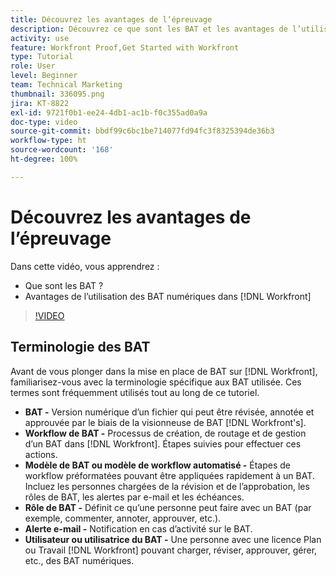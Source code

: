 ```yaml
---
title: Découvrez les avantages de l’épreuvage
description: Découvrez ce que sont les BAT et les avantages de l’utilisation des BAT numériques dans  [!DNL  Workfront].
activity: use
feature: Workfront Proof,Get Started with Workfront
type: Tutorial
role: User
level: Beginner
team: Technical Marketing
thumbnail: 336095.png
jira: KT-8822
exl-id: 9721f0b1-ee24-4db1-ac1b-f0c355ad0a9a
doc-type: video
source-git-commit: bbdf99c6bc1be714077fd94fc3f8325394de36b3
workflow-type: ht
source-wordcount: '168'
ht-degree: 100%

---
```


# Découvrez les avantages de l’épreuvage

Dans cette vidéo, vous apprendrez :

* Que sont les BAT ?
* Avantages de l’utilisation des BAT numériques dans [!DNL Workfront]

>[!VIDEO](https://video.tv.adobe.com/v/336095/?quality=12&learn=on&enablevpops=1)

## Terminologie des BAT

Avant de vous plonger dans la mise en place de BAT sur [!DNL  Workfront], familiarisez-vous avec la terminologie spécifique aux BAT utilisée. Ces termes sont fréquemment utilisés tout au long de ce tutoriel.

* **BAT -** Version numérique d’un fichier qui peut être révisée, annotée et approuvée par le biais de la visionneuse de BAT [!DNL Workfront's].
* **Workflow de BAT -** Processus de création, de routage et de gestion d’un BAT dans [!DNL Workfront]. Étapes suivies pour effectuer ces actions.
* **Modèle de BAT ou modèle de workflow automatisé -** Étapes de workflow préformatées pouvant être appliquées rapidement à un BAT. Incluez les personnes chargées de la révision et de l’approbation, les rôles de BAT, les alertes par e-mail et les échéances.
* **Rôle de BAT -** Définit ce qu’une personne peut faire avec un BAT (par exemple, commenter, annoter, approuver, etc.).
* **Alerte e-mail -** Notification en cas d’activité sur le BAT.
* **Utilisateur ou utilisatrice du BAT -** Une personne avec une licence Plan ou Travail [!DNL Workfront] pouvant charger, réviser, approuver, gérer, etc., des BAT numériques.

